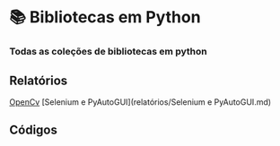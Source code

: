 # 📚 Bibliotecas em Python
### Todas as coleções de bibliotecas em python
## Relatórios
[OpenCv](relatórios/OpenCv.md)
[Selenium e PyAutoGUI](relatórios/Selenium e PyAutoGUI.md)
## Códigos
